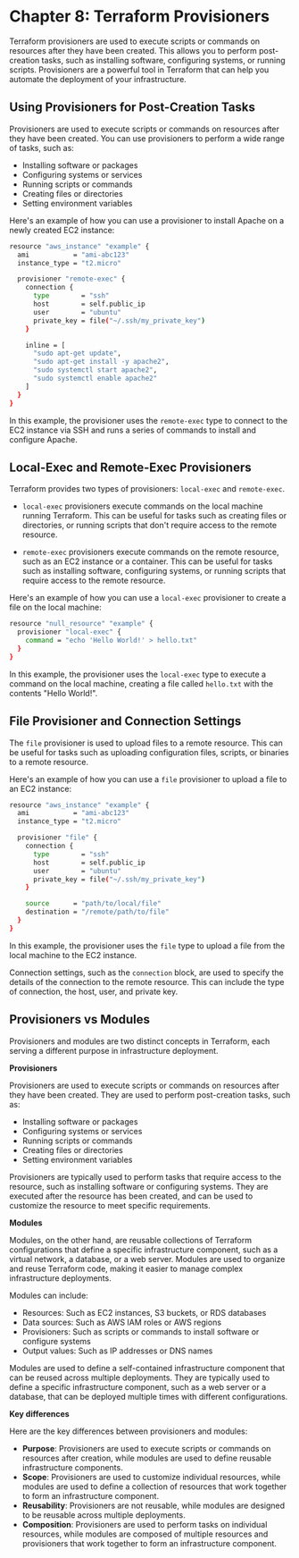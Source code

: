# Chapter 8: Terraform Provisioners

Terraform provisioners are used to execute scripts or commands on resources after they have been created. This allows you to perform post-creation tasks, such as installing software, configuring systems, or running scripts. Provisioners are a powerful tool in Terraform that can help you automate the deployment of your infrastructure.

## Using Provisioners for Post-Creation Tasks

Provisioners are used to execute scripts or commands on resources after they have been created. You can use provisioners to perform a wide range of tasks, such as:

- Installing software or packages
- Configuring systems or services
- Running scripts or commands
- Creating files or directories
- Setting environment variables

Here's an example of how you can use a provisioner to install Apache on a newly created EC2 instance:

```bash
resource "aws_instance" "example" {
  ami           = "ami-abc123"
  instance_type = "t2.micro"

  provisioner "remote-exec" {
    connection {
      type        = "ssh"
      host        = self.public_ip
      user        = "ubuntu"
      private_key = file("~/.ssh/my_private_key")
    }

    inline = [
      "sudo apt-get update",
      "sudo apt-get install -y apache2",
      "sudo systemctl start apache2",
      "sudo systemctl enable apache2"
    ]
  }
}
```

In this example, the provisioner uses the `remote-exec` type to connect to the EC2 instance via SSH and runs a series of commands to install and configure Apache.

## Local-Exec and Remote-Exec Provisioners

Terraform provides two types of provisioners: `local-exec` and `remote-exec`.

- `local-exec` provisioners execute commands on the local machine running Terraform. This can be useful for tasks such as creating files or directories, or running scripts that don't require access to the remote resource.

- `remote-exec` provisioners execute commands on the remote resource, such as an EC2 instance or a container. This can be useful for tasks such as installing software, configuring systems, or running scripts that require access to the remote resource.

Here's an example of how you can use a `local-exec` provisioner to create a file on the local machine:

```bash
resource "null_resource" "example" {
  provisioner "local-exec" {
    command = "echo 'Hello World!' > hello.txt"
  }
}
```

In this example, the provisioner uses the `local-exec` type to execute a command on the local machine, creating a file called `hello.txt` with the contents "Hello World!".

## File Provisioner and Connection Settings

The `file` provisioner is used to upload files to a remote resource. This can be useful for tasks such as uploading configuration files, scripts, or binaries to a remote resource.

Here's an example of how you can use a `file` provisioner to upload a file to an EC2 instance:

```bash
resource "aws_instance" "example" {
  ami           = "ami-abc123"
  instance_type = "t2.micro"

  provisioner "file" {
    connection {
      type        = "ssh"
      host        = self.public_ip
      user        = "ubuntu"
      private_key = file("~/.ssh/my_private_key")
    }

    source      = "path/to/local/file"
    destination = "/remote/path/to/file"
  }
}
```

In this example, the provisioner uses the `file` type to upload a file from the local machine to the EC2 instance.

Connection settings, such as the `connection` block, are used to specify the details of the connection to the remote resource. This can include the type of connection, the host, user, and private key.

## Provisioners vs Modules

Provisioners and modules are two distinct concepts in Terraform, each serving a different purpose in infrastructure deployment.

**Provisioners**

Provisioners are used to execute scripts or commands on resources after they have been created. They are used to perform post-creation tasks, such as:

- Installing software or packages
- Configuring systems or services
- Running scripts or commands
- Creating files or directories
- Setting environment variables

Provisioners are typically used to perform tasks that require access to the resource, such as installing software or configuring systems. They are executed after the resource has been created, and can be used to customize the resource to meet specific requirements.

**Modules**

Modules, on the other hand, are reusable collections of Terraform configurations that define a specific infrastructure component, such as a virtual network, a database, or a web server. Modules are used to organize and reuse Terraform code, making it easier to manage complex infrastructure deployments.

Modules can include:

- Resources: Such as EC2 instances, S3 buckets, or RDS databases
- Data sources: Such as AWS IAM roles or AWS regions
- Provisioners: Such as scripts or commands to install software or configure systems
- Output values: Such as IP addresses or DNS names

Modules are used to define a self-contained infrastructure component that can be reused across multiple deployments. They are typically used to define a specific infrastructure component, such as a web server or a database, that can be deployed multiple times with different configurations.

**Key differences**

Here are the key differences between provisioners and modules:

- **Purpose**: Provisioners are used to execute scripts or commands on resources after creation, while modules are used to define reusable infrastructure components.
- **Scope**: Provisioners are used to customize individual resources, while modules are used to define a collection of resources that work together to form an infrastructure component.
- **Reusability**: Provisioners are not reusable, while modules are designed to be reusable across multiple deployments.
- **Composition**: Provisioners are used to perform tasks on individual resources, while modules are composed of multiple resources and provisioners that work together to form an infrastructure component.
